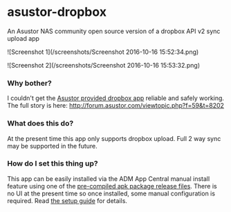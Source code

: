 # asustor-dropbox
An Asustor NAS community open source version of a dropbox API v2 sync upload app

![Screenshot 1](/screenshots/Screenshot 2016-10-16 15:52:34.png)

![Screenshot 2](/screenshots/Screenshot 2016-10-16 15:53:32.png)

### Why bother?
I couldn't get the [Asustor provided dropbox app](http://forum.asustor.com/viewforum.php?f=59) reliable and safely working. The full story is here: http://forum.asustor.com/viewtopic.php?f=59&t=8202

### What does this do?
At the present time this app only supports dropbox upload. Full 2 way sync may be supported in the future.

### How do I set this thing up?
This app can be easily installed via the ADM App Central manual install feature using one of the [pre-compiled apk package release files](/../../releases). There is no UI at the present time so once installed, some manual configuration is required. Read [the setup guide](setup.md) for details.
